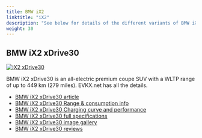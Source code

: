 ```yaml
---
title: BMW iX2
linktitle: "iX2"
description: "See below for details of the different variants of BMW iX2"
weight: 30
---
```

## BMW iX2 xDrive30

<a href="/models/bmw/ix2/ix2_xdrive30/"><img src="https://media.evkx.net/multimedia/models/bmw/ix2/ix2_xdrive30/main_1_st.jpg" class="img-fluid" alt="iX2 xDrive30" ></a>

BMW iX2 xDrive30 is an all-electric premium coupe SUV with a WLTP range of up to 449 km (279 miles). EVKX.net has all the details. 

- [BMW iX2 xDrive30 article](/models/bmw/ix2/ix2_xdrive30/)
- [BMW iX2 xDrive30 Range & consumption info](/models/bmw/ix2/ix2_xdrive30/rangeandconsumption)
- [BMW iX2 xDrive30 Charging curve and performance](/models/bmw/ix2/ix2_xdrive30/chargingcurve)
- [BMW iX2 xDrive30 full specifications](/models/bmw/ix2/ix2_xdrive30/specifications)
- [BMW iX2 xDrive30 image gallery](/models/bmw/ix2/ix2_xdrive30/gallery)
- [BMW iX2 xDrive30 reviews](/models/bmw/ix2/ix2_xdrive30/reviews)

